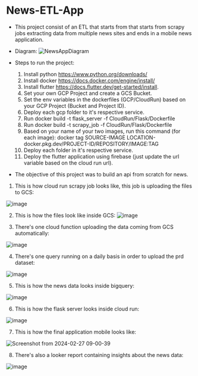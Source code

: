 # News-ETL-App

- This project consist of an ETL that starts from that starts from scrapy jobs extracting data from multiple news sites and ends in a mobile news application.

- Diagram:
![NewsAppDiagram](https://github.com/Pjvl99/News-ETL-App/assets/61527863/a6f1aeb5-aa54-45fc-9ca5-4e010cb4b47b)

- Steps to run the project:
  1. Install python https://www.python.org/downloads/
  2. Install docker https://docs.docker.com/engine/install/
  3. Install flutter https://docs.flutter.dev/get-started/install.
  4. Set your own GCP Project and create a GCS Bucket.
  5. Set the env variables in the dockerfiles (GCP/CloudRun) based on your GCP Project (Bucket and Project ID).
  6. Deploy each gcp folder to it's respective service.
  7. Run docker build -t flask_server -f CloudRun/Flask/Dockerfile
  8. Run docker build -t scrapy_job -f CloudRun/Flask/Dockerfile
  9. Based on your name of your two images, run this command (for each image): docker tag SOURCE-IMAGE LOCATION-docker.pkg.dev/PROJECT-ID/REPOSITORY/IMAGE:TAG
  10. Deploy each folder in it's respective service.
  11. Deploy the flutter application using firebase (just update the url variable based on the cloud run url).

- The objective of this project was to build an api from scratch for news.
1. This is how cloud run scrapy job looks like, this job is uploading the files to GCS:
   
![image](https://github.com/Pjvl99/News-ETL-App/assets/61527863/4f5388f2-7615-4aae-b49e-3c2a3d17fbee)

2. This is how the files look like inside GCS:
![image](https://github.com/Pjvl99/News-ETL-App/assets/61527863/ef4c6d06-a4f6-4a9b-aa4f-c0bc47ecbb52)


3. There's one cloud function uploading the data coming from GCS automatically:
   
![image](https://github.com/Pjvl99/News-ETL-App/assets/61527863/fadef86e-26b4-4245-86f6-01db882b3921)

4. There's one query running on a daily basis in order to upload the prd dataset:
   
![image](https://github.com/Pjvl99/News-ETL-App/assets/61527863/cbb4a822-ed08-48ee-b7a6-7e0ec564d5f3)

5. This is how the news data looks inside bigquery:
   
![image](https://github.com/Pjvl99/News-ETL-App/assets/61527863/5c6a0eec-e6b4-4628-8825-e546fb54f3a2)

6. This is how the flask server looks inside cloud run:
   
![image](https://github.com/Pjvl99/News-ETL-App/assets/61527863/09f82431-b37e-4efb-8826-b3300b72ad55)


7. This is how the final application mobile looks like:

![Screenshot from 2024-02-27 09-00-39](https://github.com/Pjvl99/News-ETL-App/assets/61527863/babb91fb-f202-43a9-8739-0bc3d5e7a778)

8. There's also a looker report containing insights about the news data:

![image](https://github.com/Pjvl99/News-ETL-App/assets/61527863/f1b6391a-06ea-4ce5-a556-4ef341bded0b)

